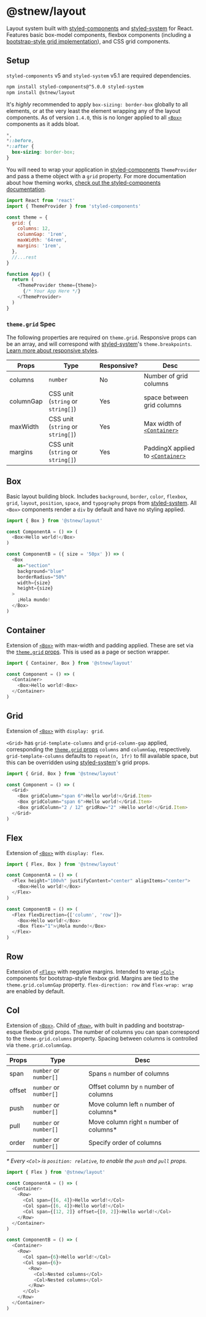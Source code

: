 # @stnew/layout

Layout system built with [styled-components] and [styled-system] for React. Features basic box-model components, flexbox components (including a [bootstrap-style grid implementation](#row)), and CSS grid components.

## Setup

`styled-components` v5 and `styled-system` v5.1 are required dependencies.

```sh
npm install styled-components@^5.0.0 styled-system
npm install @stnew/layout
```

It's _*highly*_ recommended to apply `box-sizing: border-box` globally to all elements, or at the very least the element wrapping any of the layout components. As of version `1.4.0`, this is no longer applied to all [`<Box>`] components as it adds bloat.

```css
*,
*::before,
*::after {
  box-sizing: border-box;
}
```

You will need to wrap your application in [styled-components] `ThemeProvider` and pass a theme object with a `grid` property. For more documentation about how theming works, [check out the styled-components documentation](https://styled-components.com/docs/advanced#theming).

```javascript
import React from 'react'
import { ThemeProvider } from 'styled-components'

const theme = {
  grid: {
    columns: 12,
    columnGap: '1rem',
    maxWidth: '64rem',
    margins: '1rem',
  },
  //...rest
}

function App() {
  return (
    <ThemeProvider theme={theme}>
      {/* Your App Here */}
    </ThemeProvider>
  )
}
```

### `theme.grid` Spec

The following properties are required on `theme.grid`. Responsive props can be an array, and will correspond with [styled-system]'s `theme.breakpoints`. [Learn more about responsive styles](https://styled-system.com/responsive-styles).

| Props     | Type                              | Responsive? | Desc                                |
| --------- | --------------------------------- | ----------- | ----------------------------------- |
| columns   | `number`                          | No          | Number of grid columns              |
| columnGap | CSS unit (`string` or `string[]`) | Yes         | space between grid columns          |
| maxWidth  | CSS unit (`string` or `string[]`) | Yes         | Max width of [`<Container>`]        |
| margins   | CSS unit (`string` or `string[]`) | Yes         | PaddingX applied to [`<Container>`] |

## Box

Basic layout building block. Includes `background`, `border`, `color`, `flexbox`, `grid`, `layout`, `position`, `space`,  and `typography` props from [styled-system]. All `<Box>` components render a `div` by default and have no styling applied.

```javascript
import { Box } from '@stnew/layout'

const ComponentA = () => (
  <Box>Hello world!</Box>
)

const ComponentB = ({ size = '50px' }) => (
  <Box
    as="section"
    background="blue"
    borderRadius="50%"
    width={size}
    height={size}
  >
    ¡Hola mundo!
  </Box>
)
```

## Container

Extension of [`<Box>`] with max-width and padding applied. These are set via the [`theme.grid` props](#themegrid-spec). This is used as a page or section wrapper.

```javascript
import { Container, Box } from '@stnew/layout'

const Component = () => (
  <Container>
    <Box>Hello world!<Box>
  </Container>
)
```

## Grid

Extension of [`<Box>`] with `display: grid`.

`<Grid>` has `grid-template-columns` and `grid-column-gap` applied, corresponding the [`theme.grid` props](#themegrid-spec) `columns` and `columnGap`, respectively. `grid-template-columns` defaults to `repeat(n, 1fr)` to fill available space, but this can be overridden using [styled-system]'s grid props.

```javascript
import { Grid, Box } from '@stnew/layout'

const Component = () => (
  <Grid>
    <Box gridColumn="span 6">Hello world!</Grid.Item>
    <Box gridColumn="span 6">Hello world!</Grid.Item>
    <Box gridColumn="2 / 12" gridRow="2" >Hello world!</Grid.Item>
  </Grid>
)
```

## Flex

Extension of [`<Box>`] with `display: flex`.

```javascript
import { Flex, Box } from '@stnew/layout'

const ComponentA = () => (
  <Flex height="100vh" justifyContent="center" alignItems="center">
    <Box>Hello world!</Box>
  </Flex>
)

const ComponentB = () => (
  <Flex flexDirection={['column', 'row']}>
    <Box>Hello world!</Box>
    <Box flex="1">⁄¡Hola mundo!</Box>
  </Flex>
)
```

## Row

Extension of [`<Flex>`] with negative margins. Intended to wrap [`<Col>`] components for bootstrap-style flexbox grid. Margins are tied to the `theme.grid.columnGap` property. `flex-direction: row` and `flex-wrap: wrap` are enabled by default.

## Col

Extension of [`<Box>`]. Child of [`<Row>`], with built in padding and bootstrap-esque flexbox grid props.
The number of columns you can span correspond to the `theme.grid.columns` property. Spacing between columns is controlled via `theme.grid.columnGap`.


| Props  | Type                   | Desc                                     |
| ------ | ---------------------- | ---------------------------------------- |
| span   | `number` or `number[]` | Spans `n` number of columns              |
| offset | `number` or `number[]` | Offset column by `n` number of columns   |
| push   | `number` or `number[]` | Move column left `n` number of columns*  |
| pull   | `number` or `number[]` | Move column right `n` number of columns* |
| order  | `number` or `number[]` | Specify order of columns                 |

_* Every `<Col>` is `position: relative`, to enable the `push` and `pull` props._

```javascript
import { Flex } from '@stnew/layout'

const ComponentA = () => (
  <Container>
    <Row>
      <Col span={[6, 4]}>Hello world!</Col>
      <Col span={[6, 4]}>Hello world!</Col>
      <Col span={[12, 2]} offset={[0, 2]}>Hello world!</Col>
    </Row>
  </Container>
)

const ComponentB = () => (
  <Container>
    <Row>
      <Col span={6}>Hello world!</Col>
      <Col span={6}>
        <Row>
          <Col>Nested columns</Col>
          <Col>Nested columns</Col>
        </Row>
      </Col>
    </Row>
  </Container>
)
```

[`<Box>`]: #box
[`<Container>`]: #container
[`<Grid>`]: #grid
[`<Flex>`]: #flex
[`<Row>`]: #row
[`<Col>`]: #col
[styled-system]: https://styled-system.com/api
[styled-components]: https://styled-components.com/
